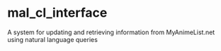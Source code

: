 # mal_cl_interface
A system for updating and retrieving information from MyAnimeList.net using natural language queries

